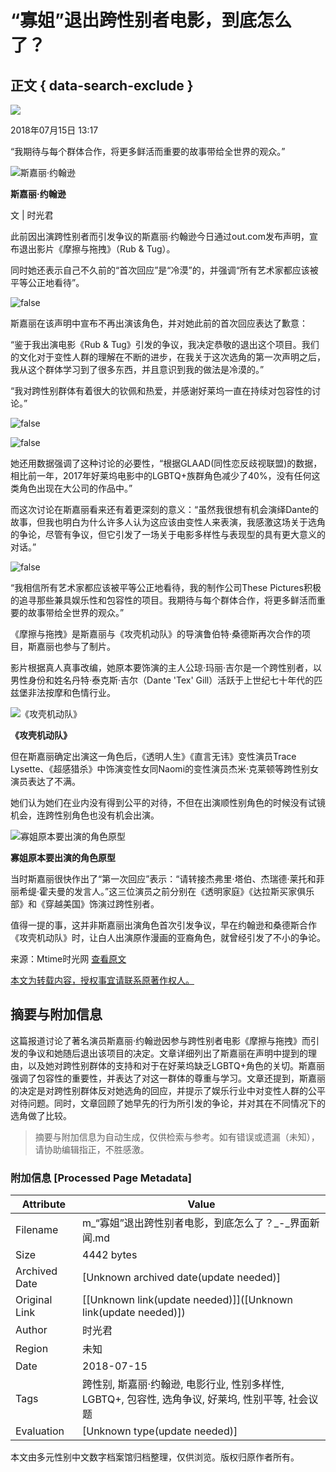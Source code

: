 # “寡姐”退出跨性别者电影，到底怎么了？

## 正文 { data-search-exclude }


![](https://img3.jiemian.com/101/original/20180715/153165983851454700_a300x300.jpg)

2018年07月15日 13:17

“我期待与每个群体合作，将更多鲜活而重要的故事带给全世界的观众。”

![斯嘉丽·约翰逊](https://img3.jiemian.com/101/original/20180715/153165983851454700_a640x364.jpg)

**斯嘉丽·约翰逊**

文 | 时光君

此前因出演跨性别者而引发争议的斯嘉丽·约翰逊今日通过out.com发布声明，宣布退出影片《摩擦与拖拽》（Rub & Tug）。

同时她还表示自己不久前的“首次回应”是“冷漠”的，并强调“所有艺术家都应该被平等公正地看待”。

![false](https://img2.jiemian.com/101/original/20180715/153165982827912600_a700xH.jpg)

斯嘉丽在该声明中宣布不再出演该角色，并对她此前的首次回应表达了歉意：

“鉴于我出演电影《Rub & Tug》引发的争议，我决定恭敬的退出这个项目。我们的文化对于变性人群的理解在不断的进步，在我关于这次选角的第一次声明之后，我从这个群体学习到了很多东西，并且意识到我的做法是冷漠的。”

“我对跨性别群体有着很大的钦佩和热爱，并感谢好莱坞一直在持续对包容性的讨论。”

![false](https://img3.jiemian.com/101/original/20180715/153165983851454700_a320xH.jpg)

![false](https://img1.jiemian.com/101/original/20180715/153165982827065800_a700xH.jpg)

她还用数据强调了这种讨论的必要性，“根据GLAAD(同性恋反歧视联盟)的数据，相比前一年，2017年好莱坞电影中的LGBTQ+族群角色减少了40%，没有任何这类角色出现在大公司的作品中。”

而这次讨论在斯嘉丽看来还有着更深刻的意义：“虽然我很想有机会演绎Dante的故事，但我也明白为什么许多人认为这应该由变性人来表演，我感激这场关于选角的争论，尽管有争议，但它引发了一场关于电影多样性与表现型的具有更大意义的对话。”

![false](https://img3.jiemian.com/101/original/20180715/153165982828369300_a700xH.jpg)

“我相信所有艺术家都应该被平等公正地看待，我的制作公司These Pictures积极的追寻那些兼具娱乐性和包容性的项目。我期待与每个群体合作，将更多鲜活而重要的故事带给全世界的观众。”

《摩擦与拖拽》是斯嘉丽与《攻壳机动队》的导演鲁伯特·桑德斯再次合作的项目，斯嘉丽也参与了制片。

影片根据真人真事改编，她原本要饰演的主人公琼·玛丽·吉尔是一个跨性别者，以男性身份和姓名丹特·泰克斯·吉尔（Dante 'Tex' Gill）活跃于上世纪七十年代的匹兹堡非法按摩和色情行业。

![《攻壳机动队》](https://img3.jiemian.com/101/original/20180715/153165982828468900_a700xH.jpg)

**《攻壳机动队》**

但在斯嘉丽确定出演这一角色后，《透明人生》《直言无讳》变性演员Trace Lysette、《超感猎杀》中饰演变性女同Naomi的变性演员杰米·克莱顿等跨性别女演员表达了不满。

她们认为她们在业内没有得到公平的对待，不但在出演顺性别角色的时候没有试镜机会，连跨性别角色也没有机会出演。

![寡姐原本要出演的角色原型](https://img2.jiemian.com/101/original/20180715/153165982824114000_a700xH.jpg)

**寡姐原本要出演的角色原型**

当时斯嘉丽很快作出了“第一次回应”表示：“请转接杰弗里·塔伯、杰瑞德·莱托和菲丽希缇·霍夫曼的发言人。”这三位演员之前分别在《透明家庭》《达拉斯买家俱乐部》和《穿越美国》饰演过跨性别者。

值得一提的事，这并非斯嘉丽出演角色首次引发争议，早在约翰逊和桑德斯合作《攻壳机动队》时，让白人出演原作漫画的亚裔角色，就曾经引发了不小的争论。

来源：Mtime时光网 [查看原文](http://mp.weixin.qq.com/s?__biz=MjM5ODUzNTM1Mg==&mid=2650210599&idx=2&sn=f4810adfa77cc8eee9c7c6ac011d2e83&chksm=becae8f089bd61e6e1bd692cd78138c12f2312f6c421eb8d37d5dab13455ae499cc705e308f7&mpshare=1&scene=1&srcid=0715dMag1qRsL)

[本文为转载内容，授权事宜请联系原著作权人。](https://m.jiemian.com/about/copyright.html)
<!-- tcd_original_link https://m.jiemian.com/article/2310362.html -->


## 摘要与附加信息

<!-- tcd_abstract -->
这篇报道讨论了著名演员斯嘉丽·约翰逊因参与跨性别者电影《摩擦与拖拽》而引发的争议和她随后退出该项目的决定。文章详细列出了斯嘉丽在声明中提到的理由，以及她对跨性别群体的支持和对于在好莱坞缺乏LGBTQ+角色的关切。斯嘉丽强调了包容性的重要性，并表达了对这一群体的尊重与学习。文章还提到，斯嘉丽的决定是对跨性别群体反对她选角的回应，并提示了娱乐行业中对变性人群的公平对待问题。同时，文章回顾了她早先的行为所引发的争论，并对其在不同情况下的选角做了比较。
<!-- tcd_abstract_end -->

> 摘要与附加信息为自动生成，仅供检索与参考。如有错误或遗漏（未知），请协助编辑指正，不胜感激。

### 附加信息 [Processed Page Metadata]

| Attribute       | Value                                  |
|-----------------|----------------------------------------|
| Filename        | m_“寡姐”退出跨性别者电影，到底怎么了？_-_界面新闻.md                             |
| Size            | 4442 bytes                           |
| Archived Date   | [Unknown archived date(update needed)]                             |
| Original Link   | [[Unknown link(update needed)]]([Unknown link(update needed)])                       |
| Author          | 时光君                               |
| Region          | 未知                               |
| Date            | 2018-07-15                                 |
| Tags            | 跨性别, 斯嘉丽·约翰逊, 电影行业, 性别多样性, LGBTQ+, 包容性, 选角争议, 好莱坞, 性别平等, 社会议题                                 |
| Evaluation            | [Unknown type(update needed)]                                 |
<!-- tcd_table_end -->

本文由多元性别中文数字档案馆归档整理，仅供浏览。版权归原作者所有。
